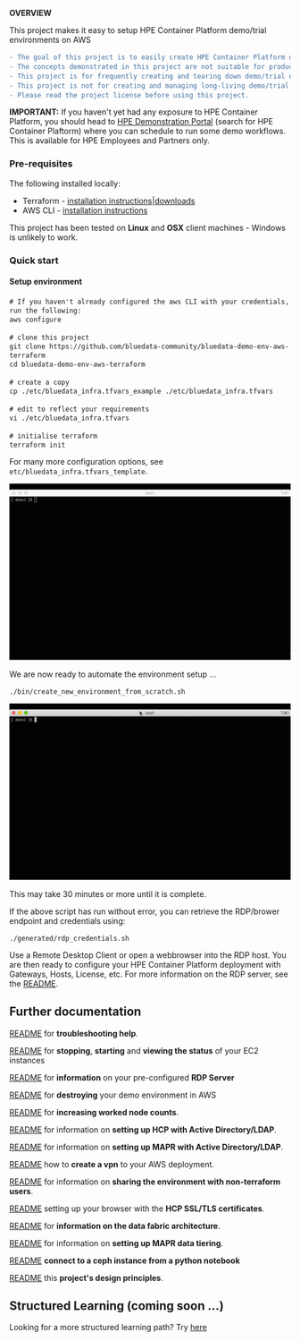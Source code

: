 **OVERVIEW**

This project makes it easy to setup HPE Container Platform demo/trial environments on AWS

```diff
- The goal of this project is to easily create HPE Container Platform demo and trial environments.
- The concepts demonstrated in this project are not suitable for production environments.
- This project is for frequently creating and tearing down demo/trial environments.
- This project is not for creating and managing long-living demo/trial environments.
- Please read the project license before using this project.
```

**IMPORTANT:** If you haven't yet had any exposure to HPE Container Platform, you should head to [HPE Demonstration Portal](https://hpedemoportal.ext.hpe.com/) (search for HPE Container Plaftorm) where you can schedule to run some demo workflows.  This is available for HPE Employees and Partners only.

### Pre-requisites

The following installed locally:

 - Terraform - [installation instructions](https://learn.hashicorp.com/terraform/getting-started/install.html)|[downloads](https://www.terraform.io/downloads.html)
 - AWS CLI - [installation instructions](https://docs.aws.amazon.com/cli/latest/userguide/cli-chap-install.html)

This project has been tested on **Linux** and **OSX** client machines - Windows is unlikely to work.

### Quick start

#### Setup environment

```
# If you haven't already configured the aws CLI with your credentials, run the following:
aws configure

# clone this project
git clone https://github.com/bluedata-community/bluedata-demo-env-aws-terraform
cd bluedata-demo-env-aws-terraform

# create a copy 
cp ./etc/bluedata_infra.tfvars_example ./etc/bluedata_infra.tfvars

# edit to reflect your requirements
vi ./etc/bluedata_infra.tfvars 

# initialise terraform
terraform init
```

For many more configuration options, see `etc/bluedata_infra.tfvars_template`.

![project init](./docs/README/project_init.gif)

We are now ready to automate the environment setup ...

```
./bin/create_new_environment_from_scratch.sh
```

![create from scratch](./docs/README/create_from_scratch.gif)

This may take 30 minutes or more until it is complete.

If the above script has run without error, you can retrieve the RDP/brower endpoint and credentials using:

```
./generated/rdp_credentials.sh
```

Use a Remote Desktop Client or open a webbrowser into the RDP host. You are then ready to configure your HPE Container Platform deployment with Gateways, Hosts, License, etc.  For more information on the RDP server, see the [README](./docs/README-RDP.md).



## Further documentation

[README](./docs/README-TROUBLESHOOTING.MD) for **troubleshooting help**.

[README](./docs/README-EC2-START-STOP-STATUS.md) for **stopping**, **starting** and **viewing the status** of your EC2 instances

[README](./docs/README-RDP.md) for **information** on your pre-configured **RDP Server** 

[README](./docs/README-DESTROY-DEMO-ENV.md) for **destroying** your demo environment in AWS

[README](./docs/README-ADDING-MORE-WORKERS.md) for **increasing worked node counts**.

[README](./docs/README-AD.md) for information on **setting up HCP with Active Directory/LDAP**.

[README](./docs/README-MAPR-LDAP.md) for information on **setting up MAPR  with Active Directory/LDAP**.

[README](./docs/README-VPN.md) how to **create a vpn** to your AWS deployment.

[README](./docs/README-SHARING-NON-TERRAFORM.md) for information on **sharing the environment with non-terraform users**.

[README](./docs/README-SSL-CERTIFICATES.md) setting up your browser with the **HCP SSL/TLS certificates**.

[README](./docs/README-DATA-FABRIC-OVERVIEW.md) for **information on the data fabric architecture**.

[README](./docs/README-DATA-TIERING.md) for information on **setting up MAPR data tiering**.

[README](./docs/README-CONNECT-TO-CEPH-FROM-PYTHON-NB.ipynb) **connect to a ceph instance from a python notebook**

[README](./docs/README-DESIGN-PRINCIPLES.md) this **project's design principles**.

## Structured Learning (coming soon ...)

Looking for a more structured learning path?  Try [here](https://github.com/bluedata-community/bluedata-demo-env-aws-terraform/blob/master/learn/README.md)
